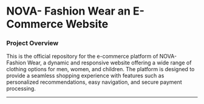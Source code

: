 <h1> NOVA- Fashion Wear an E-Commerce Website</h1>
<h3>Project Overview</h3>
This is the official repository for the e-commerce platform of NOVA- Fashion Wear, a dynamic and responsive website offering a wide range of clothing options for men, women, and children. The platform is designed to provide a seamless shopping experience with features such as personalized recommendations, easy navigation, and secure payment processing.
<hr>








